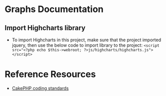 # Graphs Documentation

## Import Highcharts library
* To import Highcharts in this project, make sure that the project imported jquery, then use the below code to import library to the project:
    `<script src="<?php echo $this->webroot; ?>js/highcharts/highcharts.js"></script>`


# Reference Resources

* [CakePHP coding standards](http://book.cakephp.org/2.0/en/contributing/cakephp-coding-conventions.html)
